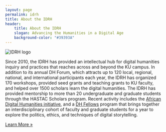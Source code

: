 ```yaml
---
layout: page 
permalink: idrh
title: About the IDRH
header: 
    title: About the IDRH
    slogan: Advancing the Humanities in a Digital Age
    background-color: "#39393A"
---
```


![IDRH logo](../images/logos/idrh-logo.jpg)

Since 2010, the IDRH has provided an intellectual hub for digital humanities inquiry and practices that reaches across and beyond the KU campus. In addition to its annual DH Forum, which attracts up to 120 local, regional, national, and international participants each year, the IDRH has organized 170 workshops, provided seed grants and teaching grants to KU faculty, and helped over 1500 scholars learn the digital humanities. The IDRH has provided mentorship to more than 20 undergraduate and graduate students through the HASTAC Scholars program. Recent activity includes the [African Digital Humanities initiative](http://africandh.ku.edu), and a [DH Fellows](http://idrh.ku.edu/fellows) program that brings together an interdisciplinary cohort of faculty and graduate students for a year to explore the politics, ethics, and techniques of digital storytelling.


[Learn More »](http://idrh.ku.edu)
  